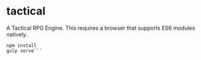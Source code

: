 # tactical
A Tactical RPG Engine. This requires a browser that supports ES6 modules natively.

```npm install -g gulp
npm install
gulp serve```
